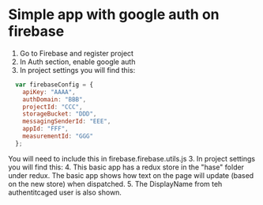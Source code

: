 # Simple app with google auth on firebase
1. Go to Firebase and register project
2. In Auth section, enable google auth
3. In project settings you will find this:
```javascript
  var firebaseConfig = {
    apiKey: "AAAA",
    authDomain: "BBB",
    projectId: "CCC",
    storageBucket: "DDD",
    messagingSenderId: "EEE",
    appId: "FFF",
    measurementId: "GGG"
  };
  ```
  You will need to include this in firebase.firebase.utils.js
3. In project settings you will find this:
4. This basic app has a redux store in the "hase" folder under redux.  The basic app shows how text on the page will update (based on the new store) when dispatched.
5. The DisplayName from teh authentitcaged user is also shown.
